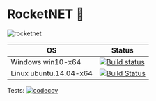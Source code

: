 # RocketNET :rocket:

![rocketnet](https://user-images.githubusercontent.com/8173605/35593564-e32fef90-0618-11e8-9d85-a4551ebc8fb4.jpg)

| OS  | Status |
| ------------- | ------------- |
| Windows win10-x64  | [![Build status](https://ci.appveyor.com/api/projects/status/se2q8m5lx2lkw8ex?svg=true)](https://ci.appveyor.com/project/Greenwood/rocketnet)  |
| Linux ubuntu.14.04-x64  | [![Build Status](https://travis-ci.org/DarkSideMoon/RocketNET.svg?branch=master)](https://travis-ci.org/DarkSideMoon/RocketNET) |

Tests:
[![codecov](https://codecov.io/gh/DarkSideMoon/RocketNET/branch/master/graph/badge.svg)](https://codecov.io/gh/DarkSideMoon/RocketNET)
